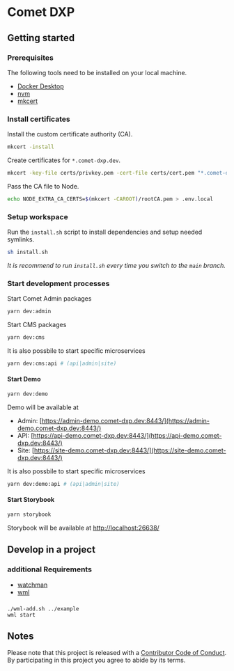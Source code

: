 # Comet DXP

## Getting started

### Prerequisites

The following tools need to be installed on your local machine.

-   [Docker Desktop](https://www.docker.com/products/docker-desktop/)
-   [nvm](https://github.com/nvm-sh/nvm)
-   [mkcert](https://github.com/FiloSottile/mkcert)

### Install certificates

Install the custom certificate authority (CA).

```bash
mkcert -install
```

Create certificates for `*.comet-dxp.dev`.

```bash
mkcert -key-file certs/privkey.pem -cert-file certs/cert.pem "*.comet-dxp.dev"
```

Pass the CA file to Node.

```bash
echo NODE_EXTRA_CA_CERTS=$(mkcert -CAROOT)/rootCA.pem > .env.local
```

### Setup workspace

Run the `install.sh` script to install dependencies and setup needed symlinks.

```bash
sh install.sh
```

_It is recommend to run `install.sh` every time you switch to the `main` branch._

### Start development processes

Start Comet Admin packages

```bash
yarn dev:admin
```

Start CMS packages

```bash
yarn dev:cms
```

It is also possbile to start specific microservices

```bash
yarn dev:cms:api # (api|admin|site)
```

#### Start Demo

```bash
yarn dev:demo
```

Demo will be available at

-   Admin: [https://admin-demo.comet-dxp.dev:8443/](https://admin-demo.comet-dxp.dev:8443/)
-   API: [https://api-demo.comet-dxp.dev:8443/](https://api-demo.comet-dxp.dev:8443/)
-   Site: [https://site-demo.comet-dxp.dev:8443/](https://site-demo.comet-dxp.dev:8443/)

It is also possbile to start specific microservices

```bash
yarn dev:demo:api # (api|admin|site)
```

#### Start Storybook

```bash
yarn storybook
```

Storybook will be available at [http://localhost:26638/](http://localhost:26638/)

## Develop in a project

### additional Requirements

-   [watchman](https://facebook.github.io/watchman/)
-   [wml](https://github.com/wix/wml)

###

    ./wml-add.sh ../example
    wml start

## Notes

Please note that this project is released with a [Contributor Code of Conduct](CODE-OF-CONDUCT.md). By participating in this project you agree to abide by its terms.

